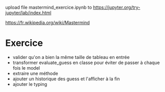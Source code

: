 upload file mastermind_exercice.ipynb to https://jupyter.org/try-jupyter/lab/index.html


https://fr.wikipedia.org/wiki/Mastermind


# Exercice

* valider qu'on a bien la même taille de tableau en entrée 
* transformer evaluate_guess en classe pour éviter de passer à chaque fois le model 
* extraire une méthode
* ajouter un historique des guess et l'afficher à la fin
* ajouter le typing